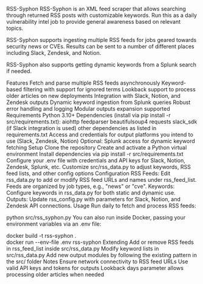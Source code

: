 RSS-Syphon
RSS-Syphon is an XML feed scraper that allows searching through returned RSS posts with customizable keywords.
Run this as a daily vulnerability intel job to provide general awareness based on relevant topics.

RSS-Syphon supports ingesting multiple RSS feeds for jobs geared towards security news or CVEs.
Results can be sent to a number of different places including Slack, Zendesk, and Notion.

RSS-Syphon also supports getting dynamic keywords from a Splunk search if needed.

Features
Fetch and parse multiple RSS feeds asynchronously
Keyword-based filtering with support for ignored terms
Lookback support to process older articles on new deployments
Integration with Slack, Notion, and Zendesk outputs
Dynamic keyword ingestion from Splunk queries
Robust error handling and logging
Modular outputs expansion supported
Requirements
Python 3.10+
Dependencies (install via pip install -r src/requirements.txt):
aiohttp
feedparser
beautifulsoup4
requests
slack_sdk (if Slack integration is used)
other dependencies as listed in requirements.txt
Access and credentials for output platforms you intend to use (Slack, Zendesk, Notion)
Optional: Splunk access for dynamic keyword fetching
Setup
Clone the repository
Create and activate a Python virtual environment
Install dependencies via pip install -r src/requirements.txt
Configure your .env file with credentials and API keys for Slack, Notion, Zendesk, Splunk, etc.
Customize src/rss_data.py to adjust keywords, RSS feed lists, and other config options
Configuration
RSS Feeds: Edit rss_data.py to add or modify RSS feed URLs and names under rss_feed_list. Feeds are organized by job types, e.g., "news" or "cve".
Keywords: Configure keywords in rss_data.py for both static and dynamic use.
Outputs: Update rss_config.py with parameters for Slack, Notion, and Zendesk API connections.
Usage
Run daily to fetch and process RSS feeds:

python src/rss_syphon.py
You can also run inside Docker, passing your environment variables via an .env file:

  docker build -t rss-syphon .  
  docker run --env-file .env rss-syphon
Extending
Add or remove RSS feeds in rss_feed_list inside src/rss_data.py
Modify keyword lists in src/rss_data.py
Add new output modules by following the existing pattern in the src/ folder
Notes
Ensure network connectivity to RSS feed URLs
Use valid API keys and tokens for outputs
Lookback days parameter allows processing older articles when needed
